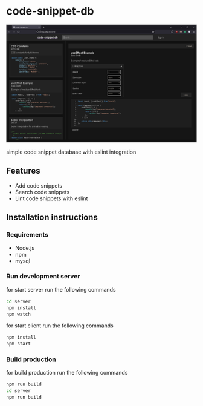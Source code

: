 # code-snippet-db

![alt text](./images/image.png)

simple code snippet database with eslint integration

## Features

- Add code snippets
- Search code snippets
- Lint code snippets with eslint

## Installation instructions

### Requirements

- Node.js
- npm
- mysql

### Run development server

for start server run the following commands
```bash
cd server
npm install
npm watch
```

for start client run the following commands
```bash
npm install
npm start
```

### Build production

for build production run the following commands
```bash
npm run build
cd server
npm run build
```
